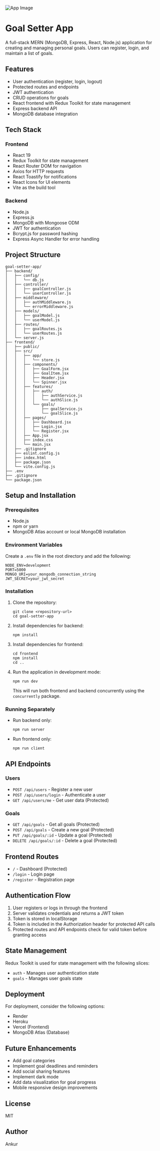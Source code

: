 ![App Image](GoalSetter.png)

# Goal Setter App

A full-stack MERN (MongoDB, Express, React, Node.js) application for creating and managing personal goals. Users can register, login, and maintain a list of goals.

## Features

- User authentication (register, login, logout)
- Protected routes and endpoints
- JWT authentication
- CRUD operations for goals
- React frontend with Redux Toolkit for state management
- Express backend API
- MongoDB database integration

## Tech Stack

### Frontend
- React 19
- Redux Toolkit for state management
- React Router DOM for navigation
- Axios for HTTP requests
- React Toastify for notifications
- React Icons for UI elements
- Vite as the build tool

### Backend
- Node.js
- Express.js
- MongoDB with Mongoose ODM
- JWT for authentication
- Bcrypt.js for password hashing
- Express Async Handler for error handling

## Project Structure

```
goal-setter-app/
├── backend/
│   ├── config/
│   │   └── db.js
│   ├── controller/
│   │   ├── goalController.js
│   │   └── userController.js
│   ├── middleware/
│   │   ├── authMiddleware.js
│   │   └── errorMiddleware.js
│   ├── models/
│   │   ├── goalModel.js
│   │   └── userModel.js
│   ├── routes/
│   │   ├── goalRoutes.js
│   │   └── userRoutes.js
│   └── server.js
├── frontend/
│   ├── public/
│   ├── src/
│   │   ├── app/
│   │   │   └── store.js
│   │   ├── components/
│   │   │   ├── GoalForm.jsx
│   │   │   ├── GoalItem.jsx
│   │   │   ├── Header.jsx
│   │   │   └── Spinner.jsx
│   │   ├── features/
│   │   │   ├── auth/
│   │   │   │   ├── authService.js
│   │   │   │   └── authSlice.js
│   │   │   └── goals/
│   │   │       ├── goalService.js
│   │   │       └── goalSlice.js
│   │   ├── pages/
│   │   │   ├── Dashboard.jsx
│   │   │   ├── Login.jsx
│   │   │   └── Register.jsx
│   │   ├── App.jsx
│   │   ├── index.css
│   │   └── main.jsx
│   ├── .gitignore
│   ├── eslint.config.js
│   ├── index.html
│   ├── package.json
│   └── vite.config.js
├── .env
├── .gitignore
└── package.json
```

## Setup and Installation

### Prerequisites
- Node.js
- npm or yarn
- MongoDB Atlas account or local MongoDB installation

### Environment Variables
Create a `.env` file in the root directory and add the following:

```
NODE_ENV=development
PORT=5000
MONGO_URI=your_mongodb_connection_string
JWT_SECRET=your_jwt_secret
```

### Installation

1. Clone the repository:
   ```
   git clone <repository-url>
   cd goal-setter-app
   ```

2. Install dependencies for backend:
   ```
   npm install
   ```

3. Install dependencies for frontend:
   ```
   cd frontend
   npm install
   cd ..
   ```

4. Run the application in development mode:
   ```
   npm run dev
   ```
   This will run both frontend and backend concurrently using the `concurrently` package.

### Running Separately

- Run backend only:
  ```
  npm run server
  ```

- Run frontend only:
  ```
  npm run client
  ```

## API Endpoints

### Users
- `POST /api/users` - Register a new user
- `POST /api/users/login` - Authenticate a user
- `GET /api/users/me` - Get user data (Protected)

### Goals
- `GET /api/goals` - Get all goals (Protected)
- `POST /api/goals` - Create a new goal (Protected)
- `PUT /api/goals/:id` - Update a goal (Protected)
- `DELETE /api/goals/:id` - Delete a goal (Protected)

## Frontend Routes

- `/` - Dashboard (Protected)
- `/login` - Login page
- `/register` - Registration page

## Authentication Flow

1. User registers or logs in through the frontend
2. Server validates credentials and returns a JWT token
3. Token is stored in localStorage
4. Token is included in the Authorization header for protected API calls
5. Protected routes and API endpoints check for valid token before granting access

## State Management

Redux Toolkit is used for state management with the following slices:
- `auth` - Manages user authentication state
- `goals` - Manages user goals state

## Deployment

For deployment, consider the following options:
- Render
- Heroku
- Vercel (Frontend)
- MongoDB Atlas (Database)

## Future Enhancements

- Add goal categories
- Implement goal deadlines and reminders
- Add social sharing features
- Implement dark mode
- Add data visualization for goal progress
- Mobile responsive design improvements

## License

MIT

## Author

Ankur
